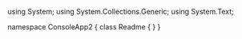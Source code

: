 ﻿using System;
using System.Collections.Generic;
using System.Text;

namespace ConsoleApp2
{
    class Readme
    {
    }
}
